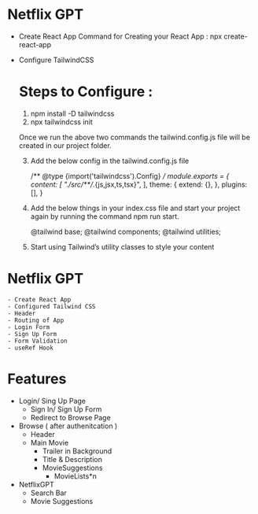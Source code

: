 #  Netflix GPT 

- Create React App
    Command for Creating your React App : npx create-react-app <Your App Name>

- Configure TailwindCSS
    # Steps to Configure : 
    1. npm install -D tailwindcss
    2. npx tailwindcss init

    Once we run the above two commands the tailwind.config.js file will be created in our project folder.

    3. Add the below config in the tailwind.config.js file 


        /** @type {import('tailwindcss').Config} */
            module.exports = {
        content: [
            "./src/**/*.{js,jsx,ts,tsx}",
            ],
        theme: {
            extend: {},
            },
        plugins: [],
            }
    4. Add the below things in your index.css file and start your project again by running the command npm run start.

        @tailwind base;
        @tailwind components;
        @tailwind utilities;

    5. Start using Tailwind’s utility classes to style your content


#  Netflix GPT 

    - Create React App 
    - Configured Tailwind CSS
    - Header
    - Routing of App
    - Login Form 
    - Sign Up Form 
    - Form Validation
    - useRef Hook 
    


# Features 
 - Login/ Sing Up Page 
    - Sign In/ Sign Up Form 
    - Redirect to Browse Page 
 - Browse  ( after authenitcation )
    - Header
    - Main Movie 
        - Trailer in Background
        - Title & Description 
        - MovieSuggestions
            - MovieLists*n
 - NetflixGPT 
    - Search Bar
    - Movie Suggestions 
    
